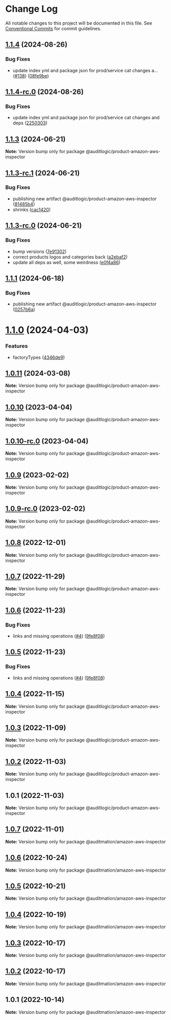 # Change Log

All notable changes to this project will be documented in this file.
See [Conventional Commits](https://conventionalcommits.org) for commit guidelines.

## [1.1.4](https://github.com/auditlogic/product/compare/@auditlogic/product-amazon-aws-inspector@1.1.3...@auditlogic/product-amazon-aws-inspector@1.1.4) (2024-08-26)


### Bug Fixes

* update index yml and package json for prod/service cat changes a… ([#138](https://github.com/auditlogic/product/issues/138)) ([08fe9be](https://github.com/auditlogic/product/commit/08fe9beb1c8457462a19bc69caa02e6212d97e1a))





## [1.1.4-rc.0](https://github.com/auditlogic/product/compare/@auditlogic/product-amazon-aws-inspector@1.1.3...@auditlogic/product-amazon-aws-inspector@1.1.4-rc.0) (2024-08-26)


### Bug Fixes

* update index yml and package json for prod/service cat changes and deps ([2250303](https://github.com/auditlogic/product/commit/225030363a363608240135b7ebed386b28f01e4b))





## [1.1.3](https://github.com/auditlogic/product/compare/@auditlogic/product-amazon-aws-inspector@1.1.3-rc.1...@auditlogic/product-amazon-aws-inspector@1.1.3) (2024-06-21)

**Note:** Version bump only for package @auditlogic/product-amazon-aws-inspector





## [1.1.3-rc.1](https://github.com/auditlogic/product/compare/@auditlogic/product-amazon-aws-inspector@1.1.3-rc.0...@auditlogic/product-amazon-aws-inspector@1.1.3-rc.1) (2024-06-21)


### Bug Fixes

* publishing new artifact @auditlogic/product-amazon-aws-inspector ([81485b4](https://github.com/auditlogic/product/commit/81485b447d05587d9403e7803fd7a14726095b65))
* shrinks ([cac1420](https://github.com/auditlogic/product/commit/cac14200fefcd8183ab69fe89a47bd3f70f563e9))





## [1.1.3-rc.0](https://github.com/auditlogic/product/compare/@auditlogic/product-amazon-aws-inspector@1.1.1...@auditlogic/product-amazon-aws-inspector@1.1.3-rc.0) (2024-06-21)


### Bug Fixes

* bump versions ([7e91302](https://github.com/auditlogic/product/commit/7e913023b8b312150ed7762c32fbbe616be71de5))
* correct products logos and categories back ([a2ebaf2](https://github.com/auditlogic/product/commit/a2ebaf2efe8e232e6ff22c774c456048771f9469))
* update all deps as well, some weirdness ([e0f4a86](https://github.com/auditlogic/product/commit/e0f4a864714e2d3de6bbf3da014d5312fe53be2f))





## [1.1.1](https://github.com/auditlogic/product/compare/@auditlogic/product-amazon-aws-inspector@1.1.0...@auditlogic/product-amazon-aws-inspector@1.1.1) (2024-06-18)


### Bug Fixes

* publishing new artifact @auditlogic/product-amazon-aws-inspector ([0257b6a](https://github.com/auditlogic/product/commit/0257b6a9c2020c87a4a23d9b3f7775a7d43897d4))





# [1.1.0](https://github.com/auditlogic/product/compare/@auditlogic/product-amazon-aws-inspector@1.0.11...@auditlogic/product-amazon-aws-inspector@1.1.0) (2024-04-03)


### Features

* factoryTypes ([4346de9](https://github.com/auditlogic/product/commit/4346de92693aee892fccf725338ffc7b80ab182b))





## [1.0.11](https://github.com/auditlogic/product/compare/@auditlogic/product-amazon-aws-inspector@1.0.10...@auditlogic/product-amazon-aws-inspector@1.0.11) (2024-03-08)

**Note:** Version bump only for package @auditlogic/product-amazon-aws-inspector





## [1.0.10](https://github.com/auditlogic/product/compare/@auditlogic/product-amazon-aws-inspector@1.0.9...@auditlogic/product-amazon-aws-inspector@1.0.10) (2023-04-04)

**Note:** Version bump only for package @auditlogic/product-amazon-aws-inspector





## [1.0.10-rc.0](https://github.com/auditlogic/product/compare/@auditlogic/product-amazon-aws-inspector@1.0.9...@auditlogic/product-amazon-aws-inspector@1.0.10-rc.0) (2023-04-04)

**Note:** Version bump only for package @auditlogic/product-amazon-aws-inspector





## [1.0.9](https://github.com/auditlogic/product/compare/@auditlogic/product-amazon-aws-inspector@1.0.8...@auditlogic/product-amazon-aws-inspector@1.0.9) (2023-02-02)

**Note:** Version bump only for package @auditlogic/product-amazon-aws-inspector





## [1.0.9-rc.0](https://github.com/auditlogic/product/compare/@auditlogic/product-amazon-aws-inspector@1.0.8...@auditlogic/product-amazon-aws-inspector@1.0.9-rc.0) (2023-02-02)

**Note:** Version bump only for package @auditlogic/product-amazon-aws-inspector





## [1.0.8](https://github.com/auditlogic/product/compare/@auditlogic/product-amazon-aws-inspector@1.0.7...@auditlogic/product-amazon-aws-inspector@1.0.8) (2022-12-01)

**Note:** Version bump only for package @auditlogic/product-amazon-aws-inspector





## [1.0.7](https://github.com/auditlogic/product/compare/@auditlogic/product-amazon-aws-inspector@1.0.6...@auditlogic/product-amazon-aws-inspector@1.0.7) (2022-11-29)

**Note:** Version bump only for package @auditlogic/product-amazon-aws-inspector





## [1.0.6](https://github.com/auditlogic/product/compare/@auditlogic/product-amazon-aws-inspector@1.0.4...@auditlogic/product-amazon-aws-inspector@1.0.6) (2022-11-23)


### Bug Fixes

* links and missing operations ([#4](https://github.com/auditlogic/product/issues/4)) ([9fe8f08](https://github.com/auditlogic/product/commit/9fe8f08fe7c57fdb79f991ac35bd6ac2e7dcad38))





## [1.0.5](https://github.com/auditlogic/product/compare/@auditlogic/product-amazon-aws-inspector@1.0.4...@auditlogic/product-amazon-aws-inspector@1.0.5) (2022-11-23)


### Bug Fixes

* links and missing operations ([#4](https://github.com/auditlogic/product/issues/4)) ([9fe8f08](https://github.com/auditlogic/product/commit/9fe8f08fe7c57fdb79f991ac35bd6ac2e7dcad38))





## [1.0.4](https://github.com/auditlogic/product/compare/@auditlogic/product-amazon-aws-inspector@1.0.3...@auditlogic/product-amazon-aws-inspector@1.0.4) (2022-11-15)

**Note:** Version bump only for package @auditlogic/product-amazon-aws-inspector





## [1.0.3](https://github.com/auditlogic/product/compare/@auditlogic/product-amazon-aws-inspector@1.0.2...@auditlogic/product-amazon-aws-inspector@1.0.3) (2022-11-09)

**Note:** Version bump only for package @auditlogic/product-amazon-aws-inspector





## [1.0.2](https://github.com/auditlogic/product/compare/@auditlogic/product-amazon-aws-inspector@1.0.1...@auditlogic/product-amazon-aws-inspector@1.0.2) (2022-11-03)

**Note:** Version bump only for package @auditlogic/product-amazon-aws-inspector





## 1.0.1 (2022-11-03)

**Note:** Version bump only for package @auditlogic/product-amazon-aws-inspector





## [1.0.7](https://github.com/auditmation/store-content/compare/@auditmation/amazon-aws-inspector@1.0.6...@auditmation/amazon-aws-inspector@1.0.7) (2022-11-01)

**Note:** Version bump only for package @auditmation/amazon-aws-inspector





## [1.0.6](https://github.com/auditmation/store-content/compare/@auditmation/amazon-aws-inspector@1.0.5...@auditmation/amazon-aws-inspector@1.0.6) (2022-10-24)

**Note:** Version bump only for package @auditmation/amazon-aws-inspector





## [1.0.5](https://github.com/auditmation/store-content/compare/@auditmation/amazon-aws-inspector@1.0.4...@auditmation/amazon-aws-inspector@1.0.5) (2022-10-21)

**Note:** Version bump only for package @auditmation/amazon-aws-inspector





## [1.0.4](https://github.com/auditmation/store-content/compare/@auditmation/amazon-aws-inspector@1.0.3...@auditmation/amazon-aws-inspector@1.0.4) (2022-10-19)

**Note:** Version bump only for package @auditmation/amazon-aws-inspector





## [1.0.3](https://github.com/auditmation/store-content/compare/@auditmation/amazon-aws-inspector@1.0.2...@auditmation/amazon-aws-inspector@1.0.3) (2022-10-17)

**Note:** Version bump only for package @auditmation/amazon-aws-inspector





## [1.0.2](https://github.com/auditmation/store-content/compare/@auditmation/amazon-aws-inspector@1.0.1...@auditmation/amazon-aws-inspector@1.0.2) (2022-10-17)

**Note:** Version bump only for package @auditmation/amazon-aws-inspector





## 1.0.1 (2022-10-14)

**Note:** Version bump only for package @auditmation/amazon-aws-inspector
